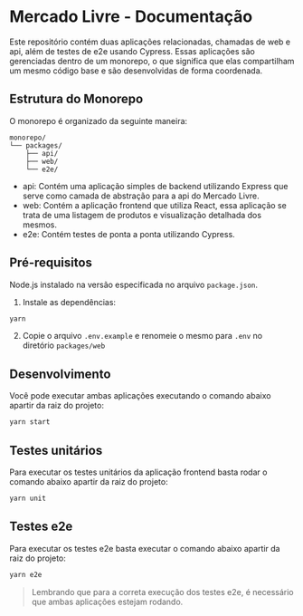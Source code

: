# Mercado Livre - Documentação
Este repositório contém duas aplicações relacionadas, chamadas de web e api, além de testes de e2e usando Cypress. Essas aplicações são gerenciadas dentro de um monorepo, o que significa que elas compartilham um mesmo código base e são desenvolvidas de forma coordenada.

## Estrutura do Monorepo
O monorepo é organizado da seguinte maneira:
```
monorepo/
└── packages/
    ├── api/
    ├── web/
    └── e2e/
```

- api: Contém uma aplicação simples de backend utilizando Express que serve como camada de abstração para a api do Mercado Livre.
- web: Contém a aplicação frontend que utiliza React, essa aplicação se trata de uma listagem de produtos e visualização detalhada dos mesmos.
- e2e: Contém testes de ponta a ponta utilizando Cypress.

## Pré-requisitos
Node.js instalado na versão especificada no arquivo `package.json`.

1. Instale as dependências:

```bash
yarn
```

2. Copie o arquivo `.env.example` e renomeie o mesmo para `.env` no diretório `packages/web`

## Desenvolvimento
Você pode executar ambas aplicações executando o comando abaixo apartir da raiz do projeto:

```bash
yarn start
```

## Testes unitários

Para executar os testes unitários da aplicação frontend basta rodar o comando abaixo apartir da raiz do projeto:

```bash
yarn unit
```


## Testes e2e
Para executar os testes e2e basta executar o comando abaixo apartir da raiz do projeto:

```bash
yarn e2e
```

> Lembrando que para a correta execução dos testes e2e, é necessário que ambas aplicações estejam rodando.
